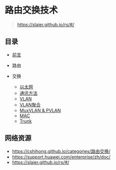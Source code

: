 # 路由交换技术

>https://slaier.github.io/rs/#/

## 目录

* [前言](https://slaier.github.io/rs/#/README)

* 路由

* 交换
  
  * [以太网](https://slaier.github.io/rs/#/switching/ethernet)
  * [通讯方法](https://slaier.github.io/rs/#/switching/communication-method)
  * [VLAN](https://slaier.github.io/rs/#/switching/vlan)
  * [VLAN聚合](https://slaier.github.io/rs/#/switching/vlan-aggregation)
  * [MuxVLAN & PVLAN](https://slaier.github.io/rs/#/switching/mux-vlan)
  * [MAC](https://slaier.github.io/rs/#/switching/mac)
  * [Trunk](https://slaier.github.io/rs/#/switching/trunk)

## 网络资源

+ https://cshihong.github.io/categories/路由交换/
+ https://support.huawei.com/enterprise/zh/doc/
+ https://slaier.github.io/rs/#/
